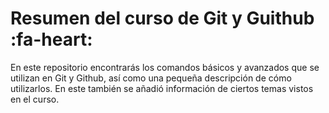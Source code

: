 # Resumen del curso de Git y Guithub :fa-heart:

 En este repositorio encontrarás los comandos básicos y avanzados que se utilizan en Git y Github, así como una pequeña descripción de cómo utilizarlos. En este también se añadió información de ciertos temas vistos en el curso.